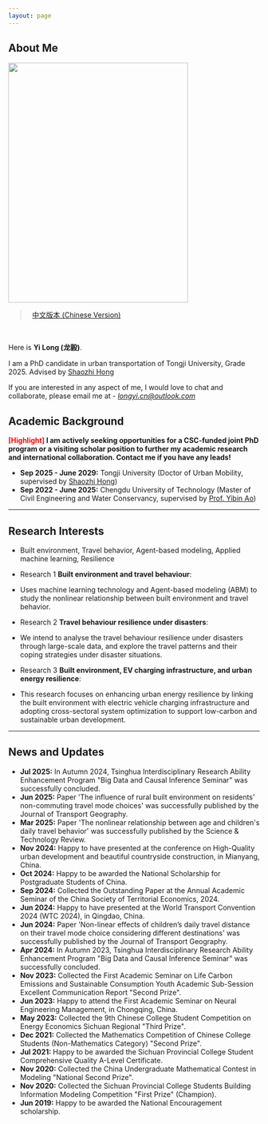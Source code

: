 ```yaml
---
layout: page
---
```


## About Me 

<img src="https://longyistar.github.io/longyi.png" class="floatpic" width="360" height="480">

> &nbsp; [中文版本 (Chinese Version)](https://longyistar.github.io/file/aboutme-zh/)
<br>

Here is **Yi Long (龙毅)**.

I am a PhD candidate in urban transportation of Tongji University, Grade 2025. Advised by [Shaozhi Hong](https://tongji.teacher.360eol.com/teacherBasic/preview?teacherId=14043)

If you are interested in any aspect of me, I would love to chat and collaborate, please email me at - *longyi.cn@outlook.com*

## Academic Background

**<font color='red'>[Highlight]</font> I am actively seeking opportunities for a CSC-funded joint PhD program or a visiting scholar position to further my academic research and international collaboration. Contact me if you have any leads!**

- **Sep 2025 - June 2029:** Tongji University (Doctor of Urban Mobility, supervised by [Shaozhi Hong](https://tongji.teacher.360eol.com/teacherBasic/preview?teacherId=14043))
- **Sep 2022 - June 2025:** Chengdu University of Technology (Master of Civil Engineering and Water Conservancy, supervised by [Prof. Yibin Ao](https://faculty.cdut.edu.cn/AYB/zh_CN/index/68596/list/index.htm))

---

## Research Interests

- Built environment, Travel behavior, Agent-based modeling, Applied machine learning, Resilience

- Research 1 **Built environment and travel behaviour**: 
- Uses machine learning technology and Agent-based modeling (ABM) to study the nonlinear relationship between built environment and travel behavior.
- Research 2 **Travel behaviour resilience under disasters**: 
- We intend to analyse the travel behaviour resilience under disasters through large-scale data, and explore the travel patterns and their coping strategies under disaster situations.
- Research 3 **Built environment, EV charging infrastructure, and urban energy resilience**:
- This research focuses on enhancing urban energy resilience by linking the built environment with electric vehicle charging infrastructure and adopting cross-sectoral system optimization to support low-carbon and sustainable urban development.

---

## News and Updates

- **Jul 2025:** In Autumn 2024, Tsinghua Interdisciplinary Research Ability Enhancement Program "Big Data and Causal Inference Seminar" was successfully concluded.
- **Jun 2025:** Paper 'The influence of rural built environment on residents' non-commuting travel mode choices' was successfully published by the Journal of Transport Geography.
- **Mar 2025:** Paper 'The nonlinear relationship between age and children's daily travel behavior' was successfully published by the Science & Technology Review.
- **Nov 2024:** Happy to have presented at the conference on High-Quality urban development and beautiful countryside construction, in Mianyang, China.
- **Oct 2024:** Happy to be awarded the  National Scholarship for Postgraduate Students of China.
- **Sep 2024:** Collected the Outstanding Paper at the Annual Academic Seminar of the China Society of Territorial Economics, 2024.
- **Jun 2024:** Happy to have presented at the World Transport Convention 2024 (WTC 2024), in Qingdao, China.
- **Jun 2024:** Paper 'Non-linear effects of children’s daily travel distance on their travel mode choice considering different destinations' was successfully published by the Journal of Transport Geography.
- **Apr 2024:** In Autumn 2023, Tsinghua Interdisciplinary Research Ability Enhancement Program "Big Data and Causal Inference Seminar" was successfully concluded.
- **Nov 2023:** Collected the First Academic Seminar on Life Carbon Emissions and Sustainable Consumption Youth Academic Sub-Session Excellent Communication Report "Second Prize".
- **Jun 2023:** Happy to attend the First Academic Seminar on Neural Engineering Management, in Chongqing, China.
- **May 2023:** Collected the 9th Chinese College Student Competition on Energy Economics Sichuan Regional "Third Prize".
- **Dec 2021:** Collected the Mathematics Competition of Chinese College Students (Non-Mathematics Category) "Second Prize".
- **Jul 2021:** Happy to be awarded the Sichuan Provincial College Student Comprehensive Quality A-Level Certificate.
- **Nov 2020:** Collected the China Undergraduate Mathematical Contest in Modeling "National Second Prize".
- **Nov 2020:** Collected the Sichuan Provincial College Students Building Information Modeling Competition "First Prize" (Champion).
- **Jun 2019:** Happy to be awarded the National Encouragement scholarship.


